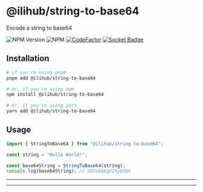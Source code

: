 # @ilihub/string-to-base64

Encode a string to base64

![NPM Version](https://img.shields.io/npm/v/%40ilihub%2Fstring-to-base64?color=33cd56&logo=npm)
![NPM](https://img.shields.io/npm/l/%40ilihub%2Fstring-to-base64)
[![CodeFactor](https://www.codefactor.io/repository/github/ilihub/npm/badge)](https://www.codefactor.io/repository/github/ilihub/npm)
[![Socket Badge](https://socket.dev/api/badge/npm/package/@ilihub/string-to-base64)](https://socket.dev/npm/package/@ilihub/string-to-base64)

## Installation

```bash
# if you're using pnpm
pnpm add @ilihub/string-to-base64

# or, if you're using npm
npm install @ilihub/string-to-base64

# or, if you're using yarn
yarn add @ilihub/string-to-base64
```

## Usage

```javascript
import { StringToBase64 } from "@ilihub/string-to-base64";

const string = "Hello World!";

const base64String = StringToBase64(string);
console.log(base64String); // SGVsbG8gV29ybGQh
```

---

<!-- sponsors_and_backers_section_start -->

<!-- sponsors_and_backers_section_end -->

---
